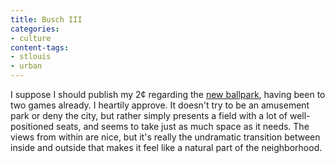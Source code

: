 ```yaml
---
title: Busch III
categories:
- culture
content-tags:
- stlouis
- urban
---
```


I suppose I should publish my 2¢ regarding the [new ballpark][1], having been to two games already.  I heartily approve.  It doesn't try to be an amusement park or deny the city, but rather simply presents a field with a lot of well-positioned seats, and seems to take just as much space as it needs.  The views from within are nice, but it's really the undramatic transition between inside and outside that makes it feel like a natural part of the neighborhood.

   [1]: http://stlouis.cardinals.mlb.com/NASApp/mlb/stl/ballpark/
